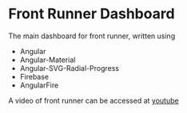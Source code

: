 # Front Runner Dashboard

The main dashboard for front runner, written using 

 * Angular
 * Angular-Material
 * Angular-SVG-Radial-Progress
 * Firebase
 * AngularFire

A video of front runner can be accessed at [youtube](https://www.youtube.com/watch?v=0C92fWt1nmA&spfreload=10)